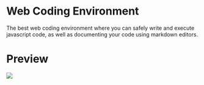 # Web Coding Environment
The best web coding environment where you can safely write and execute javascript code, as well as documenting your code using markdown editors.
# Preview
![](./public/images)
